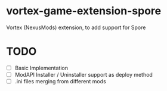 # vortex-game-extension-spore
Vortex (NexusMods) extension, to add support for Spore
# TODO
- [ ] Basic Implementation
- [ ] ModAPI Installer / Uninstaller support as deploy method
- [ ] .ini files merging from different mods
